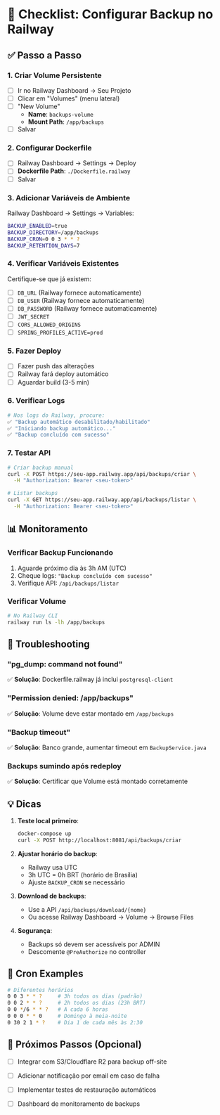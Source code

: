 # 🚂 Checklist: Configurar Backup no Railway

## ✅ Passo a Passo

### 1. Criar Volume Persistente
- [ ] Ir no Railway Dashboard → Seu Projeto
- [ ] Clicar em "Volumes" (menu lateral)
- [ ] "New Volume"
  - **Name**: `backups-volume`
  - **Mount Path**: `/app/backups`
- [ ] Salvar

### 2. Configurar Dockerfile
- [ ] Railway Dashboard → Settings → Deploy
- [ ] **Dockerfile Path**: `./Dockerfile.railway`
- [ ] Salvar

### 3. Adicionar Variáveis de Ambiente
Railway Dashboard → Settings → Variables:

```bash
BACKUP_ENABLED=true
BACKUP_DIRECTORY=/app/backups
BACKUP_CRON=0 0 3 * * ?
BACKUP_RETENTION_DAYS=7
```

### 4. Verificar Variáveis Existentes
Certifique-se que já existem:
- [ ] `DB_URL` (Railway fornece automaticamente)
- [ ] `DB_USER` (Railway fornece automaticamente)
- [ ] `DB_PASSWORD` (Railway fornece automaticamente)
- [ ] `JWT_SECRET`
- [ ] `CORS_ALLOWED_ORIGINS`
- [ ] `SPRING_PROFILES_ACTIVE=prod`

### 5. Fazer Deploy
- [ ] Fazer push das alterações
- [ ] Railway fará deploy automático
- [ ] Aguardar build (3-5 min)

### 6. Verificar Logs
```bash
# Nos logs do Railway, procure:
✅ "Backup automático desabilitado/habilitado"
✅ "Iniciando backup automático..."
✅ "Backup concluído com sucesso"
```

### 7. Testar API
```bash
# Criar backup manual
curl -X POST https://seu-app.railway.app/api/backups/criar \
  -H "Authorization: Bearer <seu-token>"

# Listar backups
curl -X GET https://seu-app.railway.app/api/backups/listar \
  -H "Authorization: Bearer <seu-token>"
```

## 📊 Monitoramento

### Verificar Backup Funcionando
1. Aguarde próximo dia às 3h AM (UTC)
2. Cheque logs: `"Backup concluído com sucesso"`
3. Verifique API: `/api/backups/listar`

### Verificar Volume
```bash
# No Railway CLI
railway run ls -lh /app/backups
```

## 🚨 Troubleshooting

### "pg_dump: command not found"
✅ **Solução**: Dockerfile.railway já inclui `postgresql-client`

### "Permission denied: /app/backups"
✅ **Solução**: Volume deve estar montado em `/app/backups`

### "Backup timeout"
✅ **Solução**: Banco grande, aumentar timeout em `BackupService.java`

### Backups sumindo após redeploy
✅ **Solução**: Certificar que Volume está montado corretamente

## 💡 Dicas

1. **Teste local primeiro**:
   ```bash
   docker-compose up
   curl -X POST http://localhost:8081/api/backups/criar
   ```

2. **Ajustar horário do backup**:
   - Railway usa UTC
   - 3h UTC = 0h BRT (horário de Brasília)
   - Ajuste `BACKUP_CRON` se necessário

3. **Download de backups**:
   - Use a API `/api/backups/download/{nome}`
   - Ou acesse Railway Dashboard → Volume → Browse Files

4. **Segurança**:
   - Backups só devem ser acessíveis por ADMIN
   - Descomente `@PreAuthorize` no controller

## 📅 Cron Examples

```bash
# Diferentes horários
0 0 3 * * ?     # 3h todos os dias (padrão)
0 0 2 * * ?     # 2h todos os dias (23h BRT)
0 0 */6 * * ?   # A cada 6 horas
0 0 0 * * 0     # Domingo à meia-noite
0 30 2 1 * ?    # Dia 1 de cada mês às 2:30
```

## 🎯 Próximos Passos (Opcional)

- [ ] Integrar com S3/Cloudflare R2 para backup off-site
- [ ] Adicionar notificação por email em caso de falha
- [ ] Implementar testes de restauração automáticos
- [ ] Dashboard de monitoramento de backups

